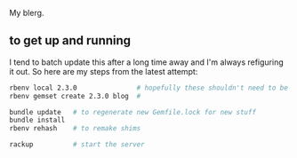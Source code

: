 My blerg.

## to get up and running
I tend to batch update this after a long time away and I'm always
refiguring it out. So here are my steps from the latest attempt:

```bash
rbenv local 2.3.0               # hopefully these shouldn't need to be repeated
rbenv gemset create 2.3.0 blog  #

bundle update   # to regenerate new Gemfile.lock for new stuff
bundle install  
rbenv rehash    # to remake shims

rackup          # start the server
```
